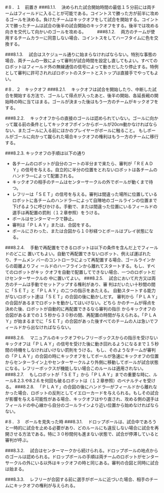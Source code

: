 #８．１　前置き
###8.1.1.
　決められた試合開始時間の最低１５分前には両チームはフィールドに入ることが可能である。コイントスで勝った方が前半に攻めるゴールを決める。負けたチームはキックオフをして試合を開始する。コイントスで勝ったチームは試合の後半の試合開始のキックオフをする。後半では攻める向きを交代して向かいのゴールを攻める。
　　
###8.1.2.
　両方のチームが使用するチームカラーに同意しない場合、コイントスをしてハーフタイムに色を交換する。

###8.1.3.
　試合はスケジュール通りに始まらなければならない。特別な事態の場合、両チームの一致によって審判が試合時間を設定し直してもよい。すべてのロボットはフィールド外の無線通信の信号によって動きだしたり停止する。特例として審判に許可されればロボットのスタートとストップは直接手でやってもよい。

#８．２　キックオフ
###8.2.1.
　キックオフは試合を開始したり、中断した試合を開始する方法で、ゴールして得点が入ったあと、後半の開始、各延長戦の開始時の時に当てはまる。ゴールが決まった後はもう一方のチームがキックオフをする。

###8.2.2.
　キックオフからの直接のゴールは認められていない。ゴールに向かって蹴る前の条件としてキックオフポインからボールが20cm動かなければならない、またゴールに入る前にほかのプレイヤーがボールに触ること。
もしボールがゴールに向かって蹴られた場合キックオフの権利はもう一方のチームに移行する。

###8.2.3. キックオフの手順は以下の通り
* 各チームのロボットが自分のコートの半分まで来たら、審判が「ＲＥＡＤＹ」の信号を与える。自立的に半分の位置をとれないロボットは各チームのハンドラ―によって配置される。
* キックオフの相手のチームはセンターサークルの外でボールが動くまで待つ。
* レフリーは「ＳＥＴ」の信号を与える。審判は間違った場所に位置しているロボットに各チームのハンドラ―によって自陣地のゴールラインの位置まで下げるように呼びかける。手動で、または間違った位置にいるフィールドの選手は再配置の罰則（１２章参照）をうける。
* ボールはセンターマークで静止。
* 審判は「ＰＬＡＹ」または、合図をする。
* ボールにさわった、または合図から１０秒経つとボールはプレイ状態になる。
　　

###8.2.4.
　手動で再配置をできるロボットは以下の条件を含んだ上でフィールドのどこに
置いてもよい。自動で再配置できないロボット、例えば運ばれたり、チームメン
バーのコントローラによって再配置する場合、ゴールラインからの距離よりフィ
ールドのハーフラインから離れてスタートする。もし、すべてのロボットがキッ
クオフを自動で配置してできない場合、一つのロボットだけセンターサークルの
中に置いてよい。
###8.2.5.
　試合において片方又は両方のチームは手動でセットアップする権利があり、審
判はだいたい十秒間の間に「ＳＥＴ」と「ＰＬＡＹ」の二つの指示をあたえる。
自動スタートする能力がないロボット達は「ＳＥＴ」の合図の後に動かしだす。
審判から「ＰＬＡＹ」の合図があるまでロボットを動かしてはいけない。どちら
かのチームが得点を決めた後、ロボットが自動的に再配置できるなら審判の指示
からキックオフの合図があるまでの１５秒から３０秒の間、再配置の時間が与えられる。「ＰＬＡＹ」が始まるまでに「ＳＥＴ」の合図があった後すべてのチームの人は急いでフィールドから出なければならない。

###8.2.6.
　マニュアルのキックオフやレフリーボックスからの指示を受けないキックオフは「ＰＬＡＹ」の信号を受けた後に動き回れるようになるまで１５秒間の待機をしなければいけない罰則をうける。
もし、そのようなチームが審判の「ＰＬＡＹ」の合図の時にキックオフをしてボールが急速にキックオフの位置からセンターライン上やセンターサークルより外側に移動してボールが試合状態になる。レフリーボックスが機能しない場合このルールは適用されない。
###8.2.7.
　もしロボットが「ＳＥＴ」から「ＰＬＡＹ」までの重要な時に、ルール8.2.3.や8.2.6.を何回も破るロボットは（１２章参照）のペナルティを受ける。
###8.2.8.
　「ＰＬＡＹ」の合図の後にハンドラ―がフィールドから離れなかった場合、ロボットの反則としてイエローカードを与えられる。もしその試合が影響を与える可能性がある場合、キックオフはやり直され、攻める側の選手はフィールドの中心線から自分のゴールラインより近い位置から始めなければならない。




#８．３　ボールを見失った時
###8.3.1.
　ドロップボールは、試合中であろうと一時的に試合を止める必要があり、どのルールにも違反しない場合に試合を再開させる方法である。特に３０秒間何も進まない状態で、試合が停滞していると審判が呼ぶ。

###8.3.2.
　試合はセンターマークから続けられる。ドロップボールの地点からのゴールは認められる。ドロップボールの手順は両チームのロボットがセンターサークルの外にいる以外はキックオフの時と同じある。審判の合図と同時に試合は始まる。

###8.3.3.
　レフリーが合図する前に選手がボールに近づいた場合、相手のチームにキックオフの権利が与えられる。





